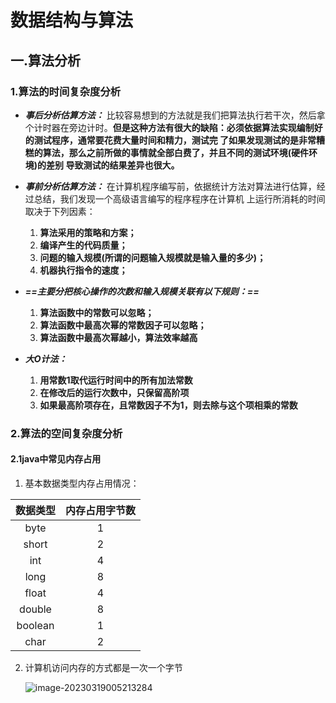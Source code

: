 # 数据结构与算法

## 一.算法分析

### 1.算法的时间复杂度分析

+ ***事后分析估算方法：*** 比较容易想到的方法就是我们把算法执行若干次，然后拿个计时器在旁边计时。**但是这种方法有很大的缺陷：必须依据算法实现编制好的测试程序，通常要花费大量时间和精力，测试完 了如果发现测试的是非常糟糕的算法，那么之前所做的事情就全部白费了，并且不同的测试环境(硬件环境)的差别 导致测试的结果差异也很大。**
+ ***事前分析估算方法：*** 在计算机程序编写前，依据统计方法对算法进行估算，经过总结，我们发现一个高级语言编写的程序程序在计算机 上运行所消耗的时间取决于下列因素：
  1. **算法采用的策略和方案；**
  2.  **编译产生的代码质量；** 
  3. **问题的输入规模(所谓的问题输入规模就是输入量的多少)；** 
  4. **机器执行指令的速度；**

+ ***==主要分把核心操作的次数和输入规模关联有以下规则：==***
  1. **算法函数中的常数可以忽略；**
  2. **算法函数中最高次幂的常数因子可以忽略；**
  3. **算法函数中最高次幂越小，算法效率越高**

+ ***大O计法：***
  1. **用常数1取代运行时间中的所有加法常数**
  2.  **在修改后的运行次数中，只保留高阶项**
  3. **如果最高阶项存在，且常数因子不为1，则去除与这个项相乘的常数**

### **2.算法的空间复杂度分析**

#### 2.1java中常见内存占用 

1. 基本数据类型内存占用情况：

| 数据类型 | 内存占用字节数 |
| :------: | :------------: |
|   byte   |       1        |
|  short   |       2        |
|   int    |       4        |
|   long   |       8        |
|  float   |       4        |
|  double  |       8        |
| boolean  |       1        |
|   char   |       2        |

2. 计算机访问内存的方式都是一次一个字节

   ![image-20230319005213284](D:\数据结构\DataStructure\Note\访问内存方式一次一字节.png)